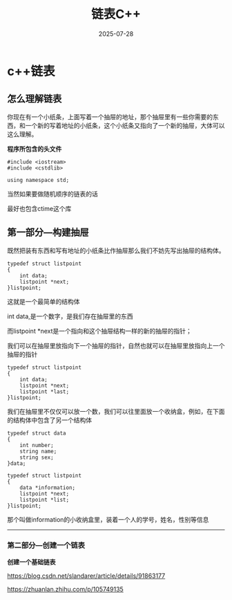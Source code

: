 ﻿---
layout: note
title: "链表C++"
date: 2025-07-28
excerpt: "Link List。"
categories: embedded
tags:
  - C++
  - 嵌入式
  - 基础知识
---


# c++链表

## 怎么理解链表
你现在有一个小纸条，上面写着一个抽屉的地址，那个抽屉里有一些你需要的东西，和一个新的写着地址的小纸条，这个小纸条又指向了一个新的抽屉，大体可以这么理解。

**程序所包含的头文件**

~~~
#include <iostream>
#include <cstdlib>

using namespace std;
~~~

当然如果要做随机顺序的链表的话

最好也包含ctime这个库

## 第一部分—构建抽屉

既然把装有东西和写有地址的小纸条比作抽屉那么我们不妨先写出抽屉的结构体。

~~~
typedef struct listpoint
{
    int data;
    listpoint *next;
}listpoint;
~~~

这就是一个最简单的结构体

int data,是一个数字，是我们存在抽屉里的东西

而listpoint *next是一个指向和这个抽屉结构一样的新的抽屉的指针；

我们可以在抽屉里放指向下一个抽屉的指针，自然也就可以在抽屉里放指向上一个抽屉的指针

~~~
typedef struct listpoint
{
    int data;
    listpoint *next;
    listpoint *last;
}listpoint;
~~~


我们在抽屉里不仅仅可以放一个数，我们可以往里面放一个收纳盒，例如，在下面的结构体中包含了另一个结构体

~~~
typedef struct data
{
    int number;
    string name;
    string sex;
}data;

typedef struct listpoint 
{
    data *information;
    listpoint *next;
    listpoint *list;
}listpoint;
~~~
那个叫做information的小收纳盒里，装着一个人的学号，姓名，性别等信息

---

### 第二部分—创建一个链表

**创建一个基础链表**

https://blog.csdn.net/slandarer/article/details/91863177


https://zhuanlan.zhihu.com/p/105749135

